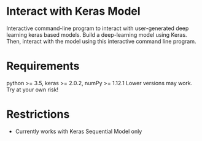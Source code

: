 # Interact with Keras Model
Interactive command-line program to interact with user-generated deep learning keras based models.
Build a deep-learning model using Keras. Then, interact with the model using this interactive command line program.
# Requirements
python >= 3.5, keras >= 2.0.2, numPy >= 1.12.1
Lower versions may work. Try at your own risk!
# Restrictions
* Currently works with Keras Sequential Model only

